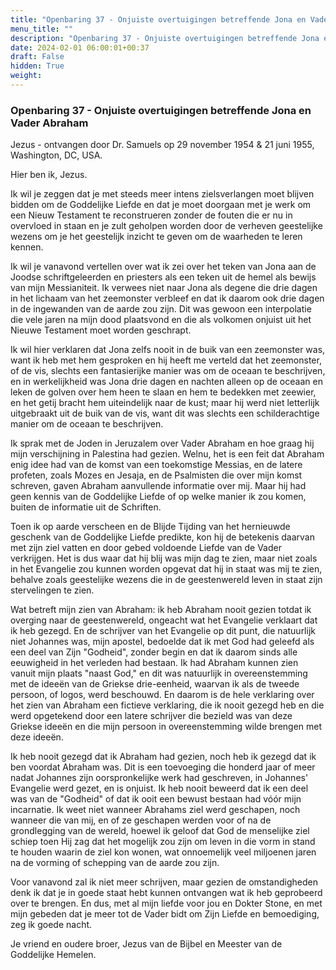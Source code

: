 ```yaml
---
title: "Openbaring 37 - Onjuiste overtuigingen betreffende Jona en Vader Abraham"
menu_title: ""
description: "Openbaring 37 - Onjuiste overtuigingen betreffende Jona en Vader Abraham"
date: 2024-02-01 06:00:01+00:37
draft: False
hidden: True
weight:
---
```

### Openbaring 37 - Onjuiste overtuigingen betreffende Jona en Vader Abraham

Jezus - ontvangen door Dr. Samuels op 29 november 1954 & 21 juni 1955, Washington, DC, USA.

Hier ben ik, Jezus.

Ik wil je zeggen dat je met steeds meer intens zielsverlangen moet blijven bidden om de Goddelijke Liefde en dat je moet doorgaan met je werk om een Nieuw Testament te reconstrueren zonder de fouten die er nu in overvloed in staan en je zult geholpen worden door de verheven geestelijke wezens om je het geestelijk inzicht te geven om de waarheden te leren kennen.

Ik wil je vanavond vertellen over wat ik zei over het teken van Jona aan de Joodse schriftgeleerden en priesters als een teken uit de hemel als bewijs van mijn Messianiteit. Ik verwees niet naar Jona als degene die drie dagen in het lichaam van het zeemonster verbleef en dat ik daarom ook drie dagen in de ingewanden van de aarde zou zijn. Dit was gewoon een interpolatie die vele jaren na mijn dood plaatsvond en die als volkomen onjuist uit het Nieuwe Testament moet worden geschrapt.

Ik wil hier verklaren dat Jona zelfs nooit in de buik van een zeemonster was, want ik heb met hem gesproken en hij heeft me verteld dat het zeemonster, of de vis, slechts een fantasierijke manier was om de oceaan te beschrijven, en in werkelijkheid was Jona drie dagen en nachten alleen op de oceaan en leken de golven over hem heen te slaan en hem te bedekken met zeewier, en het getij bracht hem uiteindelijk naar de kust; maar hij werd niet letterlijk uitgebraakt uit de buik van de vis, want dit was slechts een schilderachtige manier om de oceaan te beschrijven.

Ik sprak met de Joden in Jeruzalem over Vader Abraham en hoe graag hij mijn verschijning in Palestina had gezien. Welnu, het is een feit dat Abraham enig idee had van de komst van een toekomstige Messias, en de latere profeten, zoals Mozes en Jesaja, en de Psalmisten die over mijn komst schreven, gaven Abraham aanvullende informatie over mij. Maar hij had geen kennis van de Goddelijke Liefde of op welke manier ik zou komen, buiten de informatie uit de Schriften.

Toen ik op aarde verscheen en de Blijde Tijding van het hernieuwde geschenk van de Goddelijke Liefde predikte, kon hij de betekenis daarvan met zijn ziel vatten en door gebed voldoende Liefde van de Vader verkrijgen. Het is dus waar dat hij blij was mijn dag te zien, maar niet zoals in het Evangelie zou kunnen worden opgevat dat hij in staat was mij te zien, behalve zoals geestelijke wezens die in de geestenwereld leven in staat zijn stervelingen te zien.

Wat betreft mijn zien van Abraham: ik heb Abraham nooit gezien totdat ik overging naar de geestenwereld, ongeacht wat het Evangelie verklaart dat ik heb gezegd. En de schrijver van het Evangelie op dit punt, die natuurlijk niet Johannes was, mijn apostel, bedoelde dat ik met God had geleefd als een deel van Zijn "Godheid", zonder begin en dat ik daarom sinds alle eeuwigheid in het verleden had bestaan. Ik had Abraham kunnen zien vanuit mijn plaats "naast God," en dit was natuurlijk in overeenstemming met de ideeën van de Griekse drie-eenheid, waarvan ik als de tweede persoon, of logos, werd beschouwd. En daarom is de hele verklaring over het zien van Abraham een fictieve verklaring, die ik nooit gezegd heb en die werd opgetekend door een latere schrijver die bezield was van deze Griekse ideeën en die mijn persoon in overeenstemming wilde brengen met deze ideeën.

Ik heb nooit gezegd dat ik Abraham had gezien, noch heb ik gezegd dat ik ben voordat Abraham was. Dit is een toevoeging die honderd jaar of meer nadat Johannes zijn oorspronkelijke werk had geschreven, in Johannes' Evangelie werd gezet, en is onjuist. Ik heb nooit beweerd dat ik een deel was van de "Godheid" of dat ik ooit een bewust bestaan had vóór mijn incarnatie. Ik weet niet wanneer Abrahams ziel werd geschapen, noch wanneer die van mij, en of ze geschapen werden voor of na de grondlegging van de wereld, hoewel ik geloof dat God de menselijke ziel schiep toen Hij zag dat het mogelijk zou zijn om leven in die vorm in stand te houden waarin de ziel kon wonen, wat onnoemelijk veel miljoenen jaren na de vorming of schepping van de aarde zou zijn.

Voor vanavond zal ik niet meer schrijven, maar gezien de omstandigheden denk ik dat je in goede staat hebt kunnen ontvangen wat ik heb geprobeerd over te brengen. En dus, met al mijn liefde voor jou en Dokter Stone, en met mijn gebeden dat je meer tot de Vader bidt om Zijn Liefde en bemoediging, zeg ik goede nacht.

Je vriend en oudere broer, Jezus van de Bijbel en Meester van de Goddelijke Hemelen.
